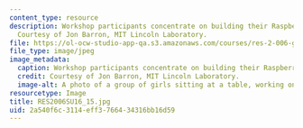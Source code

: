 ```yaml
---
content_type: resource
description: Workshop participants concentrate on building their Raspberry Pi cameras.
  Courtesy of Jon Barron, MIT Lincoln Laboratory.
file: https://ol-ocw-studio-app-qa.s3.amazonaws.com/courses/res-2-006-girls-who-build-cameras-summer-2016/2a540f6c3114eff3766434316bb16d59_RES2006SU16_15.jpg
file_type: image/jpeg
image_metadata:
  caption: Workshop participants concentrate on building their Raspberry Pi cameras.
  credit: Courtesy of Jon Barron, MIT Lincoln Laboratory.
  image-alt: A photo of a group of girls sitting at a table, working on building cameras.
resourcetype: Image
title: RES2006SU16_15.jpg
uid: 2a540f6c-3114-eff3-7664-34316bb16d59
---
```

